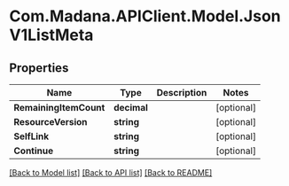 
# Com.Madana.APIClient.Model.JsonV1ListMeta

## Properties

Name | Type | Description | Notes
------------ | ------------- | ------------- | -------------
**RemainingItemCount** | **decimal** |  | [optional] 
**ResourceVersion** | **string** |  | [optional] 
**SelfLink** | **string** |  | [optional] 
**Continue** | **string** |  | [optional] 

[[Back to Model list]](../README.md#documentation-for-models)
[[Back to API list]](../README.md#documentation-for-api-endpoints)
[[Back to README]](../README.md)

